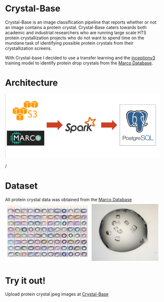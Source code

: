 # Crystal-Base

Crystal-Base is an image classification pipeline that reports whether or not an image contains a protein crystal. Crystal-Base caters towards both academic and industrial researchers who are running large scale HTS protein crystallization projects who do not want to spend time on the mundane task of identifying possible protein crystals from their crystallization screens.

With Crystal-base I decided to use a transfer learning and the [inceptionv3](https://www.tensorflow.org/tutorials/images/image_recognition) training model to identify protein drop crystals from the [Marco Database](https://marco.ccr.buffalo.edu/).

# Architecture
![Image of Pipeline](images/Pipeline.png)

/
# Dataset
All protein crystal data was obtained from the [Marco Database](https://marco.ccr.buffalo.edu/)
![Image of Protein Crystal Screen](images/Crystal-Screen.png)

# Try it out!
Upload protein crystal jpeg images at [Crystal-Base](http://crystal-base.com)

